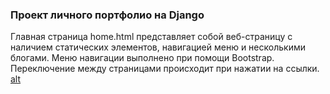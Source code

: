 ### Проект личного портфолио на Django

Главная страница home.html представляет собой веб-страницу с наличием статических элементов, навигацией меню и несколькими блогами.
Меню навигации выполнено при помощи Bootstrap.
Переключение между страницами происходит при нажатии на ссылки.
[alt](https://github.com/heavenyoung1/personal_portfolio_project/blob/master/home-link.png)
